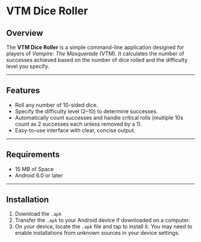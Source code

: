 # VTM Dice Roller

## Overview

The **VTM Dice Roller** is a simple command-line application designed for players of *Vampire: The Masquerade* (VTM). It calculates the number of successes achieved based on the number of dice rolled and the difficulty level you specify.

---

## Features

- Roll any number of 10-sided dice.
- Specify the difficulty level (2–10) to determine successes.
- Automatically count successes and handle critical rolls (multiple 10s count as 2 successes each unless removed by a 1).
- Easy-to-use interface with clear, concise output.

---

## Requirements

- 15 MB of Space
- Android 6.0 or later

---

## Installation

1. Download the `.apk`
2. Transfer the `.apk` to your Android device if downloaded on a computer.
3. On your device, locate the `.apk` file and tap to install it. You may need to enable installations from unknown sources in your device settings.
